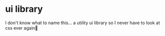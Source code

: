 # ui library

I don't know what to name this... a utility ui library so I never have to look at css ever again🙂

